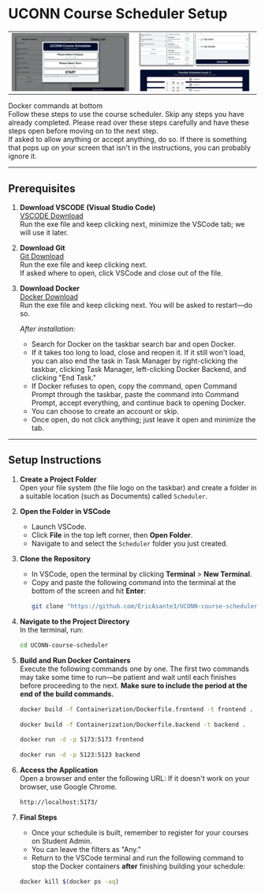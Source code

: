# UCONN Course Scheduler Setup

<table>
  <tr>
    <td><img src="images/homepage.png" alt="Scheduler Preview" width="400"/></td>
    <td><img src="images/schedule_view.png" alt="Course Selection" width="400"/></td>
  </tr>
</table>

Docker commands at bottom  
Follow these steps to use the course scheduler. Skip any steps you have already completed. Please read over these steps carefully and have these steps open before moving on to the next step.  
If asked to allow anything or accept anything, do so. If there is something that pops up on your screen that isn't in the instructions, you can probably ignore it.

---

## Prerequisites

1. **Download VSCODE (Visual Studio Code)**  
   [VSCODE Download](https://code.visualstudio.com/Download)  
   Run the exe file and keep clicking next, minimize the VSCode tab; we will use it later.

2. **Download Git**  
   [Git Download](https://git-scm.com/downloads)  
   Run the exe file and keep clicking next.  
   If asked where to open, click VSCode and close out of the file.

3. **Download Docker**  
   [Docker Download](https://www.docker.com/)  
   Run the exe file and keep clicking next. You will be asked to restart—do so.  
   
   *After installation:*
   - Search for Docker on the taskbar search bar and open Docker.
   - If it takes too long to load, close and reopen it. If it still won't load, you can also end the task in Task Manager by right-clicking the taskbar, clicking Task Manager, left-clicking Docker Backend, and clicking "End Task."
   - If Docker refuses to open, copy the command, open Command Prompt through the taskbar, paste the command into Command Prompt, accept everything, and continue back to opening Docker.
   - You can choose to create an account or skip.
   - Once open, do not click anything; just leave it open and minimize the tab.

---

## Setup Instructions

1. **Create a Project Folder**  
   Open your file system (the file logo on the taskbar) and create a folder in a suitable location (such as Documents) called `Scheduler`.

2. **Open the Folder in VSCode**  
   - Launch VSCode.
   - Click **File** in the top left corner, then **Open Folder**.
   - Navigate to and select the `Scheduler` folder you just created.

3. **Clone the Repository**  
   - In VSCode, open the terminal by clicking **Terminal** > **New Terminal**.
   - Copy and paste the following command into the terminal at the bottom of the screen and hit **Enter**:
     ```bash
     git clone "https://github.com/EricAsante3/UCONN-course-scheduler.git"
     ```

4. **Navigate to the Project Directory**  
   In the terminal, run:
   ```bash
   cd UCONN-course-scheduler
   ```

5. **Build and Run Docker Containers**  
   Execute the following commands one by one. The first two commands may take some time to run—be patient and wait until each finishes before proceeding to the next. **Make sure to include the period at the end of the build commands.**
   ```bash
   docker build -f Containerization/Dockerfile.frontend -t frontend .
   ```
   ```bash
   docker build -f Containerization/Dockerfile.backend -t backend .
   ```
   ```bash
   docker run -d -p 5173:5173 frontend
   ```
   ```bash
   docker run -d -p 5123:5123 backend
   ```

6. **Access the Application**  
   Open a browser and enter the following URL: If it doesn't work on your browser, use Google Chrome.
   ```bash
   http://localhost:5173/
   ```

7. **Final Steps**  
   - Once your schedule is built, remember to register for your courses on Student Admin.
   - You can leave the filters as "Any."
   - Return to the VSCode terminal and run the following command to stop the Docker containers **after** finishing building your schedule:
   ```bash
   docker kill $(docker ps -aq)
   
